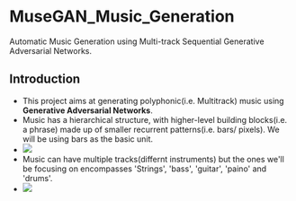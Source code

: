 # MuseGAN_Music_Generation
Automatic Music Generation using Multi-track Sequential Generative Adversarial Networks.

## Introduction
- This project aims at generating polyphonic(i.e. Multitrack) music using **Generative Adversarial Networks**.
- Music has a hierarchical structure, with higher-level building blocks(i.e. a phrase) made up of smaller recurrent patterns(i.e. bars/ pixels). We will be using bars as the basic unit.
- <img src='imgs/fig1.jpeg'/>
- Music can have multiple tracks(differnt instruments) but the ones we'll be focusing on encompasses 'Strings', 'bass', 'guitar', 'paino' and 'drums'.
- <img src='imgs/fig2.jpeg'/>